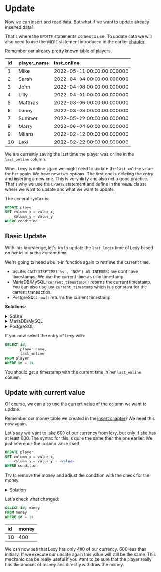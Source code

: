 # Update

Now we can insert and read data.
But what if we want to update already inserted data?

That's where the `UPDATE` statements comes to use.
To update data we will also need to use the `WHERE` statement introduced in the earlier [chapter](../02/select.md#where).

Remember our already pretty known table of players.

| id  | player\_name | last\_online               |
|:----|:-------------|:---------------------------|
| 1   | Mike         | 2022-05-11 00:00:00.000000 |
| 2   | Sarah        | 2022-04-04 00:00:00.000000 |
| 3   | John         | 2022-04-08 00:00:00.000000 |
| 4   | Lilly        | 2022-04-01 00:00:00.000000 |
| 5   | Matthias     | 2022-03-06 00:00:00.000000 |
| 6   | Lenny        | 2022-03-08 00:00:00.000000 |
| 7   | Summer       | 2022-05-22 00:00:00.000000 |
| 8   | Marry        | 2022-06-04 00:00:00.000000 |
| 9   | Milana       | 2022-02-12 00:00:00.000000 |
| 10  | Lexi         | 2022-02-22 00:00:00.000000 |

We are currently saving the last time the player was online in the `last_online` column.

When Lexy is online again we might need to update the `last_online` value for her again.
We have now two options.
The first one is deleting the entry and inserting a new one.
This is very dirty and also not a good practice.
That's why we use the `UPDATE` statement and define in the `WHERE` clause where we want to update and what we want to update.

The general syntax is:

```sql
UPDATE player
SET column_x = value_x,
    column_y = value_y
WHERE condition
```

## Basic Update

With this knowledge, let's try to update the `last_login` time of Lexy based on her id `10` to the current time.

We're going to need a built-in function again to retrieve the current time.

- SqLite: `CAST(STRFTIME('%s', 'NOW') AS INTEGER)` we dont have timestamps. We use the current time as unix timestamp.
- MariaDB/MySQL: `current_timestamp()` returns the current timestamp. You can also use just `current_timestamp` which is a constant for the current transaction.
- PostgreSQL: `now()` returns the current timestamp

**Solutions:**

<details>
<summary>SqLite</summary>


```sql
UPDATE player
SET last_online = CAST(strftime('%s', 'NOW') AS INTEGER)
WHERE id = 10;
```

</details>

<details>
<summary>MariaDB/MySQL</summary>

```sql
UPDATE player
SET last_online = CURRENT_TIMESTAMP
WHERE id = 10;
```

</details>

<details>
<summary>PostgreSQL</summary>

```sql
UPDATE player
SET last_online = NOW()
WHERE id = 10;
```

</details>

If you now select the entry of Lexy with:

```sql
SELECT id,
       player_name,
       last_online
FROM player
WHERE id = 10
```

You should get a timestamp with the current time in her `last_online` column.

## Update with current value

Of course, we can also use the current value of the column we want to update.

Remember our money table we created in the [insert chapter](../02/insert.md#create-tables-with-content)? 
We need this now again.

Let's say we want to take 600 of our currency from lexy, but only if she has at least 600.
The syntax for this is quite the same then the one earlier. We just reference the column value itself

```sql
UPDATE player
SET column_x = value_x,
    column_y = value_y + <value>
WHERE condition
```

Try to remove the money and adjust the condition with the check for the money.

<details>
<summary>Solution</summary>

```sql
UPDATE money
SET money = money - 600
WHERE id = 10
  AND money >= 600
```

</details>


Let's check what changed:

```sql
SELECT id, money
FROM money
WHERE id = 10
```

| id  | money |
|:----|:------|
| 10  | 400   |

We can now see that Lexy has only 400 of our currency. 600 less than initially. If we execute our update again this 
value will still be the same. This mechanic can be really useful if you want to be sure that the player really has 
the amount of money and directly withdraw the money.
